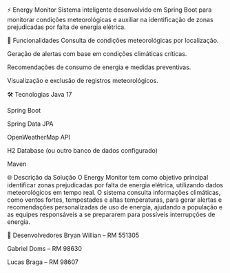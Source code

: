 ⚡ Energy Monitor
Sistema inteligente desenvolvido em Spring Boot para monitorar condições meteorológicas e auxiliar na identificação de zonas prejudicadas por falta de energia elétrica.

🎯 Funcionalidades
Consulta de condições meteorológicas por localização.

Geração de alertas com base em condições climáticas críticas.

Recomendações de consumo de energia e medidas preventivas.

Visualização e exclusão de registros meteorológicos.

🛠️ Tecnologias
Java 17

Spring Boot

Spring Data JPA

OpenWeatherMap API

H2 Database (ou outro banco de dados configurado)

Maven

🌐 Descrição da Solução
O Energy Monitor tem como objetivo principal identificar zonas prejudicadas por falta de energia elétrica, utilizando dados meteorológicos em tempo real. O sistema consulta informações climáticas, como ventos fortes, tempestades e altas temperaturas, para gerar alertas e recomendações personalizadas de uso de energia, ajudando a população e as equipes responsáveis a se prepararem para possíveis interrupções de energia.

👥 Desenvolvedores
Bryan Willian – RM 551305

Gabriel Doms – RM 98630

Lucas Braga – RM 98607